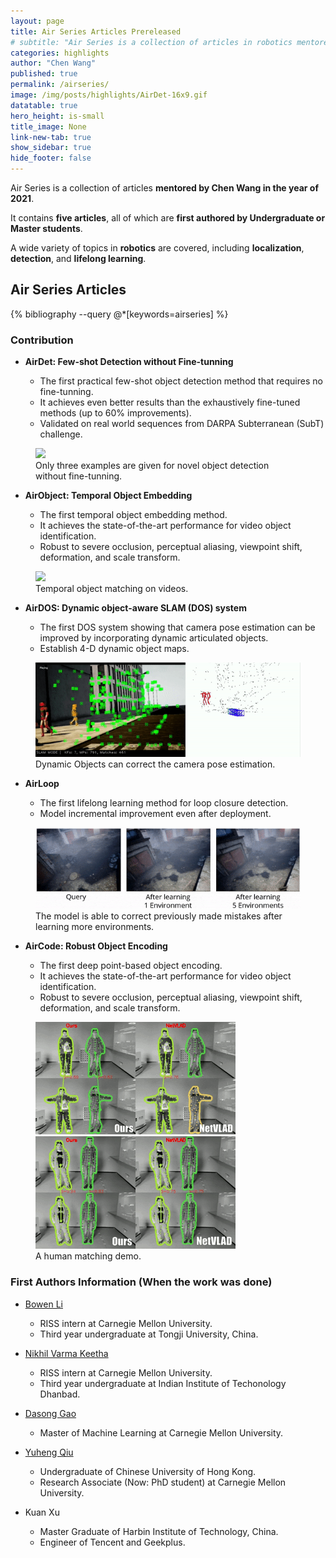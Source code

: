 ```yaml
---
layout: page
title: Air Series Articles Prereleased
# subtitle: "Air Series is a collection of articles in robotics mentored by Dr. Chen Wang in 2021."
categories: highlights
author: "Chen Wang"
published: true
permalink: /airseries/
image: /img/posts/highlights/AirDet-16x9.gif
datatable: true
hero_height: is-small
title_image: None
link-new-tab: true
show_sidebar: true
hide_footer: false
---
```


Air Series is a collection of articles **mentored by Chen Wang in the year of 2021**.

It contains **five articles**, all of which are **first authored by Undergraduate or Master students**.

A wide variety of topics in **robotics** are covered, including **localization**, **detection**, and **lifelong learning**.

<style>
.csl-block {
    font-size: 16px;
}
.csl-title, .csl-author, .csl-event, .csl-editor, .csl-venue {
    display: block;
    position: relative;
    font-size: 15px;
}

.csl-title b {
    font-weight: 600;
}

.csl-content {
    display: inline-block;
    vertical-align: top;
    padding-left: 20px;
}

.bibliography {
   list-style-type: none;
}
</style>


## Air Series Articles

{% bibliography --query @*[keywords=airseries] %}


### Contribution


* **AirDet: Few-shot Detection without Fine-tunning**

   * The first practical few-shot object detection method that requires no fine-tunning.
   * It achieves even better results than the exhaustively fine-tuned methods (up to 60% improvements).
   * Validated on real world sequences from DARPA Subterranean (SubT) challenge.

<figure>
    <img src="/img/posts/2021-12-31-air-series/AirDet.gif" />
    <figcaption>
        Only three examples are given for novel object detection without fine-tunning.
    </figcaption>
</figure>

* **AirObject: Temporal Object Embedding**

   * The first temporal object embedding method.
   * It achieves the state-of-the-art performance for video object identification.
   * Robust to severe occlusion, perceptual aliasing, viewpoint shift, deformation, and scale transform.

<figure>
    <img src="/img/posts/2021-12-31-air-series/AirObject.gif" />
    <figcaption>
        Temporal object matching on videos.
    </figcaption>
</figure>

* **AirDOS: Dynamic object-aware SLAM (DOS) system**

   * The first DOS system showing that camera pose estimation can be improved by incorporating dynamic articulated objects.
   * Establish 4-D dynamic object maps.

<figure>
    <img src="/img/posts/2021-12-31-air-series/AirDOS.gif" />
    <figcaption>
        Dynamic Objects can correct the camera pose estimation.
    </figcaption>
</figure>

* **AirLoop**

   * The first lifelong learning method for loop closure detection.
   * Model incremental improvement even after deployment.

<figure>
    <img src="/img/posts/2021-09-28-airloop/tartanair-ll.gif" />
    <figcaption>
        The model is able to correct previously made mistakes after learning more environments.
    </figcaption>
</figure>

* **AirCode: Robust Object Encoding**

   * The first deep point-based object encoding.
   * It achieves the state-of-the-art performance for video object identification.
   * Robust to severe occlusion, perceptual aliasing, viewpoint shift, deformation, and scale transform.

<figure>
    <img src="/img/posts/2021-10-06-aircode/object-matching1.gif" />
    <img src="/img/posts/2021-10-06-aircode/object-matching2.gif" />
    <figcaption>
        A human matching demo.
    </figcaption>
</figure>

### First Authors Information (When the work was done)

* [Bowen Li](https://jaraxxus-me.github.io/)
   * RISS intern at Carnegie Mellon University.
   * Third year undergraduate at Tongji University, China.

* [Nikhil Varma Keetha](https://www.linkedin.com/in/nikhil-varma-keetha-612685193/)
   * RISS intern at Carnegie Mellon University.
   * Third year undergraduate at Indian Institute of Techonology Dhanbad.

* [Dasong Gao](https://scholar.google.com/citations?user=_loctXsAAAAJ&hl=en)
   * Master of Machine Learning at Carnegie Mellon University.

* [Yuheng Qiu](https://scholar.google.com/citations?user=aEK45mEAAAAJ)
   * Undergraduate of Chinese University of Hong Kong.
   * Research Associate (Now: PhD student) at Carnegie Mellon University.

* Kuan Xu
   * Master Graduate of Harbin Institute of Technology, China.
   * Engineer of Tencent and Geekplus.
